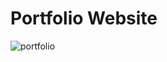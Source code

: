 # Portfolio Website

![portfolio](https://github.com/piyushverma2001/Portfolio_Website/assets/76246211/450aa9af-d5ba-4fba-8dbd-56d9de458ff2)
